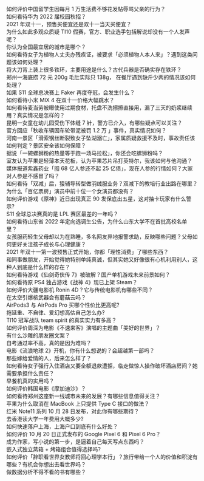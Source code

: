 如何评价中国留学生因每月 1 万生活费不够花发帖辱骂父亲的行为？  
如何看待华为 2022 届校园秋招？  
2021 年双十一，预售买便宜还是双十一当天买便宜？  
为什么如此多观众质疑 TI10 假赛，官方、职业选手包括解说却没有一个人发声呢？  
你认为全国最宜居的城市是哪个？  
如何看待女子为植物人丈夫办残疾证，被要求「必须植物人本人来」？遇到这类问题该如何处理？  
将大刀背上装上很多铁环，主要用途是什么？古代兵器是否确实存在铁环？  
郑州一海底捞 72 元 200g 毛肚实际只 138g， 在餐厅遇到缺斤少两的情况该如何处理？  
如果 S11 全球总决赛上 Faker 再度夺冠，会发生什么？  
如何看待小米 MIX 4 在双十一价格大幅跳水？  
如何看待麦当劳被曝使用过期食材，托盘不洗擦擦直接用，漏了三天的奶浆继续用？真实情况是怎样的？  
昆明一女童在幼儿园受伤下体缝 7 针，警方已介入，有哪些疑点可以关注？  
官方回应「秋收车辆因车轮带泥被罚 1.2 万 」事件，真实情况如何？  
河南一景区「滑索钢丝断裂致女子坠湖溺亡」，家属质疑救援不及时，事故责任该如何判定？景区安全该如何保障？  
据说「一碗螺狮粉的热量等于跑一场马拉松」，你还会吃螺狮粉吗？  
室友认为苹果是轻薄本天花板，认为苹果芯片吊打英特尔，我该如何与他沟通？  
媒体报道紫鑫药业「囤 68 亿人参还不起 25 亿债」，现在人参的行情如何？大家对人参是不感冒了吗？  
如何看待「双减」后，猿辅导转型做羽绒服业务？双减下的教培行业出路在哪里？  
为什么「百亿票房」演员中前十位一个女演员都没有？  
如何评价游戏《原神》近日出现真正 90 发保底出五星，这对抽卡玩家有什么警示?  
S11 全球总决赛真的是 LPL 赛区最差的一年吗？  
如何看待山东省 2022 年定向选调生公告，为什么山东大学不在首批高校名单里？  
女孩服药轻生父母却以为在熟睡，多名网友异地报警求助，反映哪些问题？父母如何更好关注孩子成长与心理健康？  
2021 年双十一第一波预售正式开始，你都「理性消费」了哪些东西？  
和同事做朋友，开始觉得她特别单纯真诚，但其实她又好像很有心机利用别人，这种人到底是什么样的存在？  
如何看待游戏《仙剑奇侠传 7》被破解？国产单机游戏未来前景如何？  
如何看待原 PS4 独占游戏《战神 4》现已上架 Steam？  
如何评价大疆电影机 Ronin 4D？它与传统电影机有哪些不同？  
在太空引爆核武器会有蘑菇云吗？  
AirPods3 与 AirPods Pro 买哪个性价比更高呢?  
拖延重、不自律、爱幻想高估自己怎么办?  
TI10 冠军战队 team spirit 的真实实力有多高？  
如何评价周深为电影《不速来客》演唱的主题曲「美好的世界」？  
有什么沙雕的朋友圈文案？  
自考通过率不高，真的是因为难吗？  
电影《流浪地球 2》开机，你有什么想说的？会超越第一部吗？  
那些嫁给爱情的人，后来怎么样了？  
如何看待女子强行入住酒店又要全额退款遭拒，临走做惊人操作破坏酒店房间？她需要承担什么责任？  
早餐机真的实用吗？  
如何评价韩国电影《摩加迪沙》？  
如何看待郑州这座新一线城市未来的发展？有哪些信息值得关注？  
苹果为什么取消在 MacBook 上只提供 Type C 接口的做法？  
红米 Note11 系列 10 月 28 日发布，对此你有哪些期待？  
去香港读大学一年费用大概多少?  
如何快速落户上海，上海户口到底有什么好处？  
如何评价 10 月 20 日正式发布的 Google Pixel 6 和 Pixel 6 Pro？  
成为作家，写小说的第一步，是逼着自己每天写点东西吗？  
嵌入式独立蒸箱 + 烤箱组合值得选择吗?  
如何评价「辞职看世界女教师将回心理学本行」？旅行带给一个人的价值和积淀有哪些？有机会你想出去看世界吗？  
做数据分析不得不看的书有哪些？  
